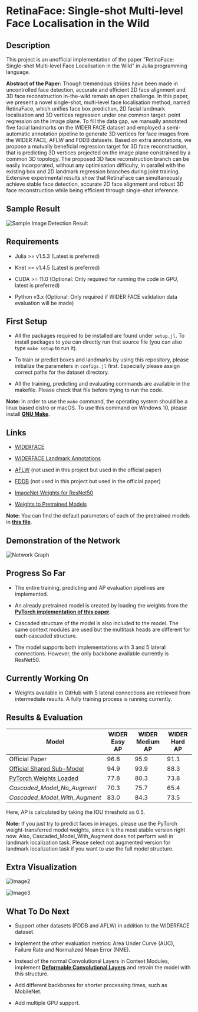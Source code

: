 # RetinaFace: Single-shot Multi-level Face Localisation in the Wild

## Description

This project is an unofficial implementation of the paper "RetinaFace: Single-shot Multi-level Face Localisation in the Wild" in Julia programming language. 

**Abstract of the Paper:** Though tremendous strides have been made in uncontrolled face detection, accurate and efficient 2D face alignment and 3D face reconstruction in-the-wild remain an open challenge. In this paper, we present a novel single-shot, multi-level face localisation method, named RetinaFace, which unifies face box prediction, 2D facial landmark localisation and 3D vertices regression under one common target: point regression on the image plane. To fill the data gap, we manually annotated five facial landmarks on the WIDER FACE dataset and employed a semi-automatic annotation pipeline to generate 3D vertices for face images from the WIDER FACE, AFLW and FDDB datasets. Based on extra annotations, we propose a mutually beneficial regression target for 3D face reconstruction, that is predicting 3D vertices projected on the image plane constrained by a common 3D topology. The proposed 3D face reconstruction branch can be easily incorporated, without any optimisation difficulty, in parallel with the existing box and 2D landmark regression branches during joint training. Extensive experimental results show that RetinaFace can simultaneously achieve stable face detection, accurate 2D face alignment and robust 3D face reconstruction while being efficient through single-shot inference.

## Sample Result

![Sample Image Detection Result](./data/results/evaluated.jpg)

## Requirements

* Julia >= v1.5.3 (Latest is preferred)

* Knet >= v1.4.5 (Latest is preferred)

* CUDA >= 11.0 (Optional: Only required for running the code in GPU, latest is preferred)

* Python v3.x (Optional: Only required if WIDER FACE validation data evaluation will be made)

## First Setup

* All the packages required to be installed are found under `setup.jl`. To install packages to you can directly run that source file (you can also type `make setup` to run it).

* To train or predict boxes and landmarks by using this repository, please initialize the parameters in `configs.jl` first. Especially please assign correct paths for the dataset directory.

* All the training, predicting and evaluating commands are available in the makefile. Please check that file before trying to run the code.

**Note:** In order to use the `make` command, the operating system should be a linux based distro or macOS. To use this command on Windows 10, please install [**GNU Make**](https://www.gnu.org/software/make/).

## Links

* [WIDERFACE](http://shuoyang1213.me/WIDERFACE/)

* [WIDERFACE Landmark Annotations](https://www.dropbox.com/s/7j70r3eeepe4r2g/retinaface_gt_v1.1.zip?dl=0)

* [AFLW](https://www.tugraz.at/institute/icg/research/team-bischof/lrs/downloads/aflw/) (not used in this project but used in the official paper)

* [FDDB](http://vis-www.cs.umass.edu/fddb/) (not used in this project but used in the official paper)

* [ImageNet Weights for ResNet50](https://www.vlfeat.org/matconvnet/models/imagenet-resnet-50-dag.mat)

* [Weights to Pretrained Models](https://drive.google.com/drive/folders/1GTyTgfmAG2BXvbDDy5n9Jv2ajv1IvWaw?usp=sharing)

**Note:** You can find the default parameters of each of the pretrained models in [**this file**](./weights/info.txt).

## Demonstration of the Network

![Network Graph](./data/readme/network.JPG)

## Progress So Far

* The entire training, predicting and AP evaluation pipelines are implemented. 

* An already pretrained model is created by loading the weights from the [**PyTorch implementation of this paper**](https://github.com/biubug6/Pytorch_Retinaface). 

* Cascaded structure of the model is also included to the model. The same context modules are used but the multitask heads are different for each cascaded structure.

* The model supports both implementations with 3 and 5 lateral connections. However, the only backbone available currently is ResNet50.

## Currently Working On

* Weights available in GitHub with 5 lateral connections are retrieved from intermediate results. A fully training process is running currently. 

## Results & Evaluation

Model | WIDER Easy AP | WIDER Medium AP | WIDER Hard AP |
--- | --- | --- | --- |
Official Paper | 96.6 | 95.9 | 91.1 |
[Official Shared Sub-Model](https://github.com/deepinsight/insightface/tree/master/detection/RetinaFace) | 94.9 | 93.9 | 88.3 |
[PyTorch Weights Loaded](https://github.com/biubug6/Pytorch_Retinaface) | 77.8 | 80.3 | 73.8 | 
*Cascaded_Model_No_Augment* | 70.3 | 75.7 | 65.4 |
*Cascaded_Model_With_Augment* | 83.0 | 84.3 | 73.5 |

Here, AP is calculated by taking the IOU threshold as 0.5.

**Note:** If you just try to predict faces in images, please use the PyTorch weight-transferred model weights, since it is the most stable version right now. Also, Cascaded_Model_With_Augment does not perform well in landmark localization task. Please select not augmented version for landmark localization task if you want to use the full model structure.

## Extra Visualization

![Image2](./data/results/evaluated2.png)

![Image3](./data/results/evaluated3.png)

## What To Do Next

* Support other datasets (FDDB and AFLW) in addition to the WIDERFACE dataset.

* Implement the other evaluation metrics: Area Under Curve (AUC), Failure Rate and Normalized Mean Error (NME).

* Instead of the normal Convolutional Layers in Context Modules, implement [**Deformable Convolutional Layers**](https://arxiv.org/abs/1703.06211) and retrain the model with this structure.

* Add different backbones for shorter processing times, such as MobileNet.

* Add multiple GPU support.

